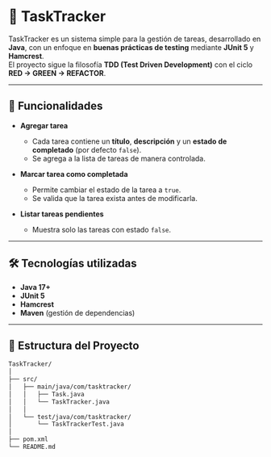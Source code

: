 # 📝 TaskTracker

TaskTracker es un sistema simple para la gestión de tareas, desarrollado en **Java**, con un enfoque en **buenas prácticas de testing** mediante **JUnit 5** y **Hamcrest**.  
El proyecto sigue la filosofía **TDD (Test Driven Development)** con el ciclo **RED → GREEN → REFACTOR**.

---

## 🚀 Funcionalidades

- **Agregar tarea**  
  - Cada tarea contiene un **título**, **descripción** y un **estado de completado** (por defecto `false`).  
  - Se agrega a la lista de tareas de manera controlada.

- **Marcar tarea como completada**  
  - Permite cambiar el estado de la tarea a `true`.  
  - Se valida que la tarea exista antes de modificarla.

- **Listar tareas pendientes**  
  - Muestra solo las tareas con estado `false`.

---

## 🛠️ Tecnologías utilizadas

- **Java 17+**  
- **JUnit 5**  
- **Hamcrest**  
- **Maven** (gestión de dependencias)  

---

## 📂 Estructura del Proyecto

```bash
TaskTracker/
│
├── src/
│   ├── main/java/com/tasktracker/
│   │   ├── Task.java
│   │   └── TaskTracker.java
│   │
│   └── test/java/com/tasktracker/
│       └── TaskTrackerTest.java
│
├── pom.xml
└── README.md
